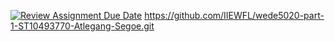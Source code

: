 [![Review Assignment Due Date](https://classroom.github.com/assets/deadline-readme-button-22041afd0340ce965d47ae6ef1cefeee28c7c493a6346c4f15d667ab976d596c.svg)](https://classroom.github.com/a/oiFBHqR2)
https://github.com/IIEWFL/wede5020-part-1-ST10493770-Atlegang-Segoe.git

